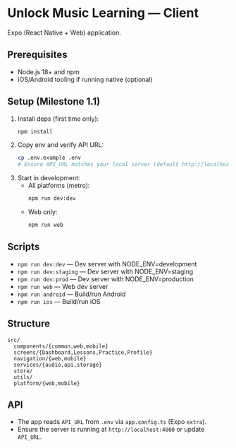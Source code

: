 # Unlock Music Learning — Client

Expo (React Native + Web) application.

## Prerequisites
- Node.js 18+ and npm
- iOS/Android tooling if running native (optional)

## Setup (Milestone 1.1)
1. Install deps (first time only):
   ```bash
   npm install
   ```
2. Copy env and verify API URL:
   ```bash
   cp .env.example .env
   # Ensure API_URL matches your local server (default http://localhost:4000)
   ```
3. Start in development:
   - All platforms (metro):
     ```bash
     npm run dev:dev
     ```
   - Web only:
     ```bash
     npm run web
     ```

## Scripts
- `npm run dev:dev` — Dev server with NODE_ENV=development
- `npm run dev:staging` — Dev server with NODE_ENV=staging
- `npm run dev:prod` — Dev server with NODE_ENV=production
- `npm run web` — Web dev server
- `npm run android` — Build/run Android
- `npm run ios` — Build/run iOS

## Structure
```
src/
  components/{common,web,mobile}
  screens/{Dashboard,Lessons,Practice,Profile}
  navigation/{web,mobile}
  services/{audio,api,storage}
  store/
  utils/
  platform/{web,mobile}
```

## API
- The app reads `API_URL` from `.env` via `app.config.ts` (Expo `extra`).
- Ensure the server is running at `http://localhost:4000` or update `API_URL`.

